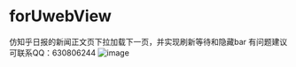# forUwebView
仿知乎日报的新闻正文页下拉加载下一页，并实现刷新等待和隐藏bar
有问题建议可联系QQ：630806244
![image](http://115.29.176.50/webviewgif.gif)  
